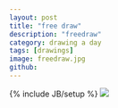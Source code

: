 ```yaml
---
layout: post
title: "free draw"
description: "freedraw"
category: drawing a day
tags: [drawings]
image: freedraw.jpg
github: 
---
```

{% include JB/setup %}
<img src="images/freedraw.jpg">

